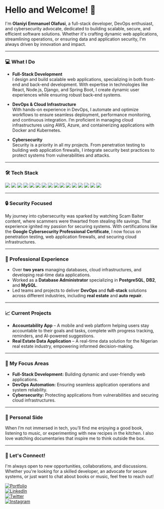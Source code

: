 # Hello and Welcome! 👋

I'm **Olaniyi Emmanuel Olafusi**, a full-stack developer, DevOps enthusiast, and cybersecurity advocate, dedicated to building scalable, secure, and efficient software solutions. Whether it's crafting dynamic web applications, streamlining operations, or ensuring data and application security, I'm always driven by innovation and impact.

---

### 💻 What I Do

- **Full-Stack Development**  
  I design and build scalable web applications, specializing in both front-end and back-end development. With expertise in technologies like React, Node.js, Django, and Spring Boot, I create dynamic user experiences while ensuring robust back-end systems.
- **DevOps & Cloud Infrastructure**  
  With hands-on experience in DevOps, I automate and optimize workflows to ensure seamless deployment, performance monitoring, and continuous integration. I’m proficient in managing cloud infrastructures using AWS, Azure, and containerizing applications with Docker and Kubernetes.

- **Cybersecurity**  
  Security is a priority in all my projects. From penetration testing to building web application firewalls, I integrate security best practices to protect systems from vulnerabilities and attacks.

---

### 🛠️ Tech Stack

<div>
  <img src="https://img.shields.io/badge/javascript-F7DF1E?style=for-the-badge&logo=javascript&logoColor=black" />
  <img src="https://img.shields.io/badge/node.js-339933?style=for-the-badge&logo=nodedotjs&logoColor=white" />
  <img src="https://img.shields.io/badge/react-61DAFB?style=for-the-badge&logo=react&logoColor=black" />
  <img src="https://img.shields.io/badge/next.js-000000?style=for-the-badge&logo=nextdotjs&logoColor=white" />
  <img src="https://img.shields.io/badge/django-092E20?style=for-the-badge&logo=django&logoColor=white" />
  <img src="https://img.shields.io/badge/spring--boot-6DB33F?style=for-the-badge&logo=spring&logoColor=white" />
  <img src="https://img.shields.io/badge/python-3776AB?style=for-the-badge&logo=python&logoColor=white" />
  <img src="https://img.shields.io/badge/docker-2496ED?style=for-the-badge&logo=docker&logoColor=white" />
  <img src="https://img.shields.io/badge/kubernetes-326CE5?style=for-the-badge&logo=kubernetes&logoColor=white" />
  <img src="https://img.shields.io/badge/PostgreSQL-336791?style=for-the-badge&logo=postgresql&logoColor=white" />
  <img src="https://img.shields.io/badge/mysql-4479A1?style=for-the-badge&logo=mysql&logoColor=white" />
  <img src="https://img.shields.io/badge/aws-232F3E?style=for-the-badge&logo=amazonaws&logoColor=white" />
  <img src="https://img.shields.io/badge/azure-0078D4?style=for-the-badge&logo=microsoftazure&logoColor=white" />
  <img src="https://img.shields.io/badge/datadog-632CA6?style=for-the-badge&logo=datadog&logoColor=white" />
  <img src="https://img.shields.io/badge/google_cloud-4285F4?style=for-the-badge&logo=googlecloud&logoColor=white" />
  <img src="https://img.shields.io/badge/git-F05032?style=for-the-badge&logo=git&logoColor=white" />
</div>

---

### 🔒 Security Focused

My journey into cybersecurity was sparked by watching Scam Baiter content, where scammers were thwarted from stealing life savings. That experience ignited my passion for securing systems. With certifications like the **Google Cybersecurity Professional Certificate**, I now focus on penetration testing, web application firewalls, and securing cloud infrastructures.

---

### 💼 Professional Experience

- Over **two years** managing databases, cloud infrastructures, and developing real-time data applications.
- Worked as a **Database Administrator** specializing in **PostgreSQL**, **DB2**, and **MySQL**.
- Led teams and projects to deliver **DevOps** and **full-stack** solutions across different industries, including **real estate** and **auto repair**.

---

### 📈 Current Projects

- **Accountability App** – A mobile and web platform helping users stay accountable to their goals and tasks, complete with progress tracking, reminders, and AI-powered suggestions.
- **Real Estate Data Application** – A real-time data solution for the Nigerian real estate industry, empowering informed decision-making.

---

### 🎯 My Focus Areas

- **Full-Stack Development:** Building dynamic and user-friendly web applications.
- **DevOps Automation:** Ensuring seamless application operations and system reliability.
- **Cybersecurity:** Protecting applications from vulnerabilities and securing cloud infrastructures.

---

### 🌱 Personal Side

When I’m not immersed in tech, you’ll find me enjoying a good book, listening to music, or experimenting with new recipes in the kitchen. I also love watching documentaries that inspire me to think outside the box.

---

### 💬 Let's Connect!

I'm always open to new opportunities, collaborations, and discussions. Whether you're looking for a skilled developer, an advocate for secure systems, or just want to chat about books or music, feel free to reach out!

[![Portfolio](https://img.shields.io/badge/my_portfolio-000?style=for-the-badge&logo=ko-fi&logoColor=white)](https://emmanuelolafusi.com/)  
[![LinkedIn](https://img.shields.io/badge/linkedin-0A66C2?style=for-the-badge&logo=linkedin&logoColor=white)](https://www.linkedin.com/in/emmanuel-olafusi/)  
[![Twitter](https://img.shields.io/badge/twitter-1DA1F2?style=for-the-badge&logo=twitter&logoColor=white)](https://x.com/OlaniyiOlafusi/)  
[![Instagram](https://img.shields.io/badge/Instagram-E4405F?style=for-the-badge&logo=instagram&logoColor=white)](https://instagram.com/the_beloved11/)
